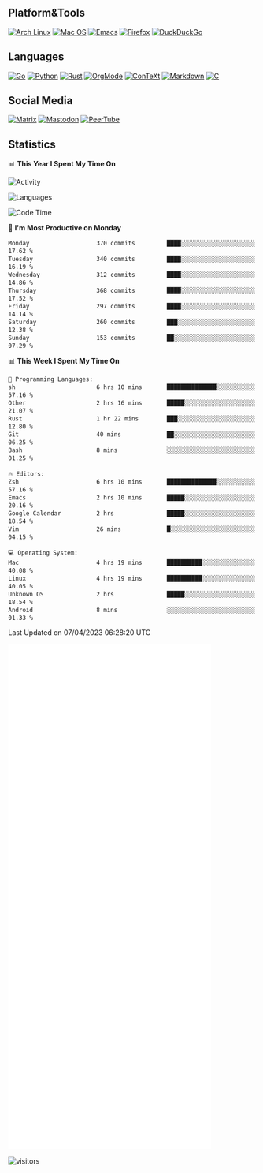 ## Platform&Tools

[![Arch Linux](https://img.shields.io/badge/ArchLinux-1793D1?logo=arch-linux&logoColor=fff&style=flat-square)](https://archlinux.org/)
[![Mac OS](https://img.shields.io/badge/MacOS-000000?style=flat-square&logo=macos&logoColor=F0F0F0)](https://www.apple.com/macos/)
[![Emacs](https://img.shields.io/badge/Emacs-%237F5AB6.svg?&style=flat-square&logo=gnu-emacs&logoColor=white)](https://www.gnu.org/software/emacs/)
[![Firefox](https://img.shields.io/badge/Firefox-FF7139?style=flat-square&logo=Firefox-Browser&logoColor=white)](https://firefox.com/)
[![DuckDuckGo](https://img.shields.io/badge/DuckDuckGo-DE5833?style=flat-square&logo=DuckDuckGo&logoColor=white)](https://duckduckgo.com/)

## Languages

[![Go](https://img.shields.io/badge/Golang-%2300ADD8.svg?style=flat-square&logo=go&logoColor=white)](https://golang.org/)
[![Python](https://img.shields.io/badge/Python-3670A0?style=flat-square&logo=python&logoColor=ffdd54)](https://www.python.org/)
[![Rust](https://img.shields.io/badge/Rust-%23000000.svg?style=flat-square&logo=rust&logoColor=white)](https://www.rust-lang.org/)
[![OrgMode](https://img.shields.io/badge/OrgMode-%23000000.svg?style=flat-square&logo=org&logoColor=white)](https://orgmode.org/)
[![ConTeXt](https://img.shields.io/badge/ConTeXt-%23008080.svg?style=flat-square&logo=latex&logoColor=white)](https://contextgarden.net/)
[![Markdown](https://img.shields.io/badge/MarkDown-%23000000.svg?style=flat-square&logo=markdown&logoColor=white)](https://daringfireball.net/projects/markdown/)
[![C](https://img.shields.io/badge/C-%2300599C.svg?style=flat-square&logo=c&logoColor=white)](https://www.iso.org/standard/74528.html)

## Social Media
<!--[![Telegram](https://img.shields.io/badge/SteamedFish-2CA5E0?style=social&logo=telegram&logoColor=white)](https://t.me/SteamedFish)-->

[![Matrix](https://img.shields.io/badge/SteamedFish-2CA5E0?style=social&logo=matrix&logoColor=black)](https://matrix.to/#/@i:steamedfish.org)
[![Mastodon](https://img.shields.io/mastodon/follow/109596467238113271?domain=https%3A%2F%2Fmastodon.steamedfish.org%2F&style=social)](https://steamedfish.org/@SteamedFish)
[![PeerTube](https://img.shields.io/badge/PeerTube-23000000.svg?logo=peertube&style=social)](https://peertube.steamedfish.org/)

## Statistics


📊 **This Year I Spent My Time On** 

![Activity](https://wakatime.com/share/@SteamedFish/7529f30a-f1b7-40a4-8d09-e6d855cb7a13.png)

![Languages](https://wakatime.com/share/@SteamedFish/1c5e5366-0e9e-40d8-ac85-d630f61b69c6.svg)

<!--START_SECTION:waka-->
![Code Time](http://img.shields.io/badge/Code%20Time-2%2C396%20hrs%2027%20mins-blue)

📅 **I'm Most Productive on Monday** 

```text
Monday                   370 commits         ████░░░░░░░░░░░░░░░░░░░░░   17.62 % 
Tuesday                  340 commits         ████░░░░░░░░░░░░░░░░░░░░░   16.19 % 
Wednesday                312 commits         ████░░░░░░░░░░░░░░░░░░░░░   14.86 % 
Thursday                 368 commits         ████░░░░░░░░░░░░░░░░░░░░░   17.52 % 
Friday                   297 commits         ████░░░░░░░░░░░░░░░░░░░░░   14.14 % 
Saturday                 260 commits         ███░░░░░░░░░░░░░░░░░░░░░░   12.38 % 
Sunday                   153 commits         ██░░░░░░░░░░░░░░░░░░░░░░░   07.29 % 
```


📊 **This Week I Spent My Time On** 

```text
💬 Programming Languages: 
sh                       6 hrs 10 mins       ██████████████░░░░░░░░░░░   57.16 % 
Other                    2 hrs 16 mins       █████░░░░░░░░░░░░░░░░░░░░   21.07 % 
Rust                     1 hr 22 mins        ███░░░░░░░░░░░░░░░░░░░░░░   12.80 % 
Git                      40 mins             ██░░░░░░░░░░░░░░░░░░░░░░░   06.25 % 
Bash                     8 mins              ░░░░░░░░░░░░░░░░░░░░░░░░░   01.25 % 

🔥 Editors: 
Zsh                      6 hrs 10 mins       ██████████████░░░░░░░░░░░   57.16 % 
Emacs                    2 hrs 10 mins       █████░░░░░░░░░░░░░░░░░░░░   20.16 % 
Google Calendar          2 hrs               █████░░░░░░░░░░░░░░░░░░░░   18.54 % 
Vim                      26 mins             █░░░░░░░░░░░░░░░░░░░░░░░░   04.15 % 

💻 Operating System: 
Mac                      4 hrs 19 mins       ██████████░░░░░░░░░░░░░░░   40.08 % 
Linux                    4 hrs 19 mins       ██████████░░░░░░░░░░░░░░░   40.05 % 
Unknown OS               2 hrs               █████░░░░░░░░░░░░░░░░░░░░   18.54 % 
Android                  8 mins              ░░░░░░░░░░░░░░░░░░░░░░░░░   01.33 % 
```


 Last Updated on 07/04/2023 06:28:20 UTC
<!--END_SECTION:waka-->


![Metrics](https://github.com/SteamedFish/SteamedFish/blob/master/github-metrics.svg)


![visitors](https://visitor-badge.laobi.icu/badge?page_id=SteamedFish.SteamedFish)
